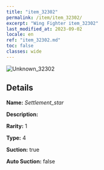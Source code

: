 ```yaml
---
title: "item_32302"
permalink: /item/item_32302/
excerpt: "Wing Fighter item_32302"
last_modified_at: 2023-09-02
locale: en
ref: "item_32302.md"
toc: false
classes: wide
---
```



 ![Unknown_32302](/images/item/Settlement_star_p.png)



## Details

 **Name:** *Settlement_star* 

 **Description:** 

 **Rarity:** 1 

 **Type:** 4 

 **Suction:** true 

 **Auto Suction:** false 


